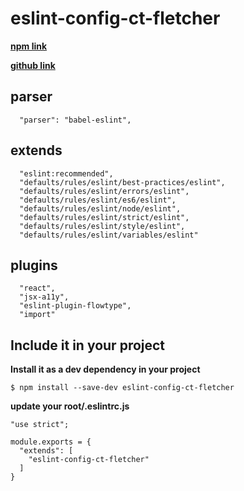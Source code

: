 # eslint-config-ct-fletcher
[**npm link**](https://www.npmjs.com/package/eslint-config-ct-fletcher)

[**github link**](https://github.com/noahehall/eslint-config-ct-fletcher)

## parser
```
  "parser": "babel-eslint",
```
## extends
```
  "eslint:recommended",
  "defaults/rules/eslint/best-practices/eslint",
  "defaults/rules/eslint/errors/eslint",
  "defaults/rules/eslint/es6/eslint",
  "defaults/rules/eslint/node/eslint",
  "defaults/rules/eslint/strict/eslint",
  "defaults/rules/eslint/style/eslint",
  "defaults/rules/eslint/variables/eslint"
```

## plugins
```
  "react",
  "jsx-a11y",
  "eslint-plugin-flowtype",
  "import"
```

## Include it in your project
**Install it as a dev dependency in your project**
```
$ npm install --save-dev eslint-config-ct-fletcher
```

**update your root/.eslintrc.js**

```
"use strict";

module.exports = {
  "extends": [
    "eslint-config-ct-fletcher"
  ]
}

```

